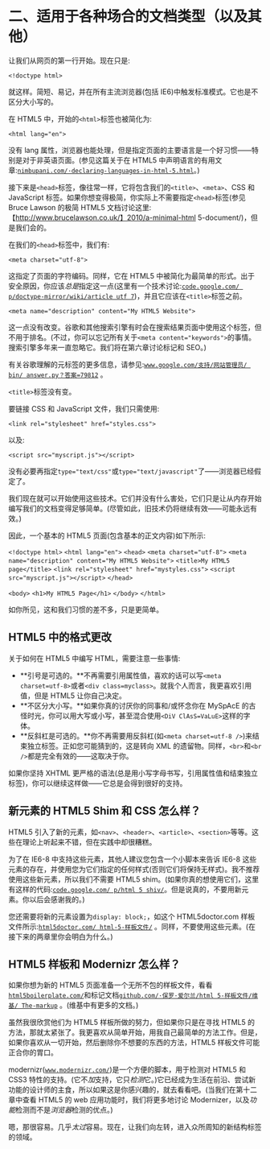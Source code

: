 # 二、适用于各种场合的文档类型（以及其他）

让我们从网页的第一行开始。现在只是:

`<!doctype html>`

就这样。简短、易记，并在所有主流浏览器(包括 IE6)中触发标准模式。它也是不区分大小写的。

在 HTML5 中，开始的`<html>`标签也被简化为:

`<html lang="en">`

没有 lang 属性，浏览器也能处理，但是指定页面的主要语言是一个好习惯——特别是对于非英语页面。(参见这篇关于在 HTML5 中声明语言的有用文章:[`nimbupani.com/·declaring-languages-in-html-5.html`](http://nimbupani.com/declaring-languages-in-html-5.html)。)

接下来是`<head>`标签，像往常一样，它将包含我们的`<title>`、`<meta>`、CSS 和 JavaScript 标签。如果你想变得极简，你实际上不需要指定`<head>`标签(参见 Bruce Lawson 的极简 HTML5 文档讨论这里:【http://www.brucelawson.co.uk/】2010/a-minimal-html 5-document/)，但是我们会的。

在我们的`<head>`标签中，我们有:

`<meta charset="utf-8">`

这指定了页面的字符编码。同样，它在 HTML5 中被简化为最简单的形式。出于安全原因，你应该*总是*指定这一点(这里有一个技术讨论:[`code.google.com/ p/doctype-mirror/wiki/article utf 7`](http://code.google.com/p/doctype-mirror/wiki/ArticleUtf7))，并且它应该在`<title>`标签之前。

`<meta name="description" content="My HTML5 Website">`

这一点没有改变。谷歌和其他搜索引擎有时会在搜索结果页面中使用这个标签，但不用于排名。(不过，你可以忘记所有关于`<meta content="keywords">`的事情。搜索引擎多年来一直忽略它。我们将在第六章讨论标记和 SEO。)

有关谷歌理解的元标签的更多信息，请参见:[`www.google.com/支持/网站管理员/ bin/ answer.py？答案=79812`](http://www.google.com/support/webmasters/bin/answer.py?answer=79812) 。

`<title>`标签没有变。

要链接 CSS 和 JavaScript 文件，我们只需使用:

`<link rel="stylesheet" href="styles.css">`

以及:

`<script src="myscript.js"></script>`

没有必要再指定`type="text/css"`或`type="text/javascript"`了——浏览器已经假定了。

我们现在就可以开始使用这些技术。它们并没有什么害处，它们只是让从内存开始编写我们的文档变得足够简单。(尽管如此，旧技术仍将继续有效——可能永远有效。)

因此，一个基本的 HTML5 页面(包含基本的正文内容)如下所示:

`<!doctype html>`
`<html lang="en">`
`<head>`
`<meta charset="utf-8">`
`<meta name="description" content="My HTML5 Website">`
`<title>My HTML5 page</title>`
`<link rel="stylesheet" href="mystyles.css">`
`<script src="myscript.js"></script>`
`</head>`

`<body>`
`<h1>My HTML5 Page</h1>`
`</body>`
`</html>`

如你所见，这和我们习惯的差不多，只是更简单。

## HTML5 中的格式更改

关于如何在 HTML5 中编写 HTML，需要注意一些事情:

*   **引号是可选的。**不再需要引用属性值，喜欢的话可以写`<meta charset=utf-8>`或者`<div class=myclass>`。就我个人而言，我更喜欢引用值，但是 HTML5 让你自己决定。
*   **不区分大小写。**如果你真的讨厌你的同事和/或怀念你在 MySpAcE 的古怪时光，你可以用大写或小写，甚至混合使用`<DiV ClAsS=VaLuE>`这样的字体。
*   **反斜杠是可选的。**你不再需要用反斜杠(如`<meta charset=utf-8 />`)来结束独立标签。正如您可能猜到的，这是转向 XML 的遗留物。同样，`<br>`和`<br />`都是完全有效的——这取决于你。

如果你坚持 XHTML 更严格的语法(总是用小写字母书写，引用属性值和结束独立标签)，你可以继续这样做——它总是会得到很好的支持。

## 新元素的 HTML5 Shim 和 CSS 怎么样？

HTML5 引入了新的元素，如`<nav>`、`<header>`、`<article>`、`<section>`等等。这些在理论上听起来不错，但在实践中却很糟糕。

为了在 IE6-8 中支持这些元素，其他人建议您包含一个小脚本来告诉 IE6-8 这些元素的存在，并使用您为它们指定的任何样式(否则它们将保持无样式)。我不推荐使用这些新元素，所以我们不需要 HTML5 shim。(如果你真的想使用它们，这里有这样的代码:[`code.google.com/ p/html 5 shiv/`](http://code.google.com/p/html5shiv/)。但是说真的，不要用新元素。你以后会感谢我的。)

您还需要将新的元素设置为`display: block;`，如这个 HTML5doctor.com 样板文件所示:[`html5doctor.com/ html-5-样板文件/`](http://html5doctor.com/html-5-boilerplates/) 。同样，不要使用这些元素。(在接下来的两章里你会明白为什么。)

## HTML5 样板和 Modernizr 怎么样？

如果你想为新的 HTML5 页面准备一个无所不包的样板文件，看看[`html5boilerplate.com/`](http://html5boilerplate.com/)和标记文档[`github.com/·保罗·爱尔兰/html 5-样板文件/维基/ The-markup`](https://github.com/paulirish/html5-boilerplate/wiki/The-markup) 。(维基中有更多的文档。)

虽然我很欣赏他们为 HTML5 样板所做的努力，但如果你只是在寻找 HTML5 的方法，那就太紧张了。我更喜欢从简单开始，用我自己最简单的方法工作。但是，如果你喜欢从一切开始，然后删除你不想要的东西的方法，HTML5 样板文件可能正合你的胃口。

modernizr([`www.modernizr.com/`](http://www.modernizr.com/))是一个方便的脚本，用于检测对 HTML5 和 CSS3 特性的支持。(它不*加*支持，它只*检测*它。)它已经成为生活在前沿、尝试新功能的设计师的主食，所以如果这是你感兴趣的，就去看看吧。(当我们在第十二章中查看 HTML5 的 web 应用功能时，我们将更多地讨论 Modernizer，以及*功能*检测而不是*浏览器*检测的优点。)

嗯，那很容易。几乎*太过*容易。现在，让我们向左转，进入众所周知的新结构标签的领域。
